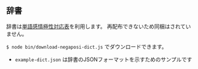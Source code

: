 ## 辞書

辞書は[単語感情極性対応表](http://www.lr.pi.titech.ac.jp/~takamura/pndic_ja.html "PN Table")を利用します。
再配布できないため同梱はされていません。

`$ node bin/download-negaposi-dict.js` でダウンロードできます。

- `example-dict.json` は辞書のJSONフォーマットを示すためのサンプルです